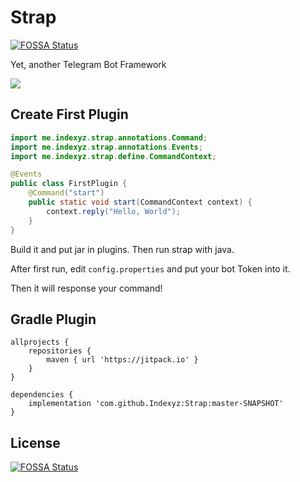 # Strap
[![FOSSA Status](https://app.fossa.io/api/projects/git%2Bgithub.com%2FIndexyz%2FStrap.svg?type=shield)](https://app.fossa.io/projects/git%2Bgithub.com%2FIndexyz%2FStrap?ref=badge_shield)

Yet, another Telegram Bot Framework

[![](https://jitpack.io/v/Indexyz/Strap.svg)](https://jitpack.io/#Indexyz/Strap)

## Create First Plugin
```java
import me.indexyz.strap.annotations.Command;
import me.indexyz.strap.annotations.Events;
import me.indexyz.strap.define.CommandContext;

@Events
public class FirstPlugin {
    @Command("start")
    public static void start(CommandContext context) {
        context.reply("Hello, World");
    }
}
```

Build it and put jar in plugins. Then run strap with java.

After first run, edit `config.properties` and put your bot Token into it.

Then it will response your command!

## Gradle Plugin
```grovy
allprojects {
    repositories {
        maven { url 'https://jitpack.io' }
    }
}

dependencies {
    implementation 'com.github.Indexyz:Strap:master-SNAPSHOT'
}
```

## License
[![FOSSA Status](https://app.fossa.io/api/projects/git%2Bgithub.com%2FIndexyz%2FStrap.svg?type=large)](https://app.fossa.io/projects/git%2Bgithub.com%2FIndexyz%2FStrap?ref=badge_large)